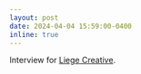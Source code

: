 ```yaml
---
layout: post
date: 2024-04-04 15:59:00-0400
inline: true
---
```


Interview for [Liege Creative](https://www.liegecreative.be/evenements/progres-en-neurosciences-quelles-complementarites-entre-recherches-computationnelles-et).
